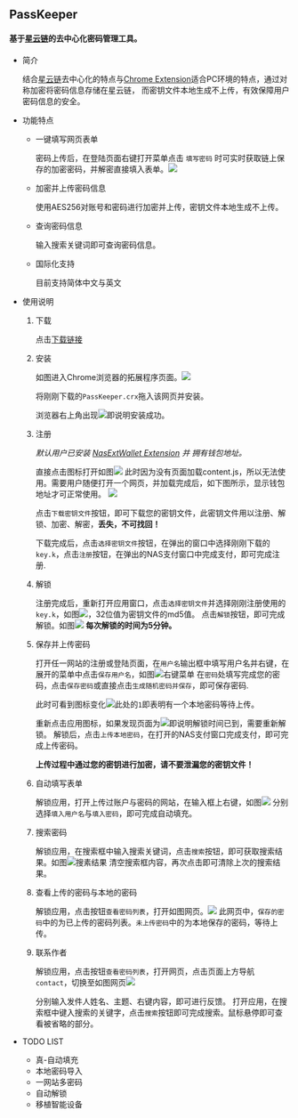 ## PassKeeper

#### 基于[星云链](https://nebulas.io/)的去中心化密码管理工具。

* 简介

    结合[星云链](https://nebulas.io/)去中心化的特点与[Chrome Extension](https://chrome.google.com/webstore/category/extensions)适合PC环境的特点，通过对称加密将密码信息存储在星云链，
    而密钥文件本地生成不上传，有效保障用户密码信息的安全。
* 功能特点

    * 一键填写网页表单

      密码上传后，在登陆页面右键打开菜单点击 `填写密码` 时可实时获取链上保存的加密密码，并解密直接填入表单。![](screenshot/右键菜单.png)

    * 加密并上传密码信息

      使用AES256对账号和密码进行加密并上传，密钥文件本地生成不上传。

    * 查询密码信息

      输入搜索关键词即可查询密码信息。

    * 国际化支持

      目前支持简体中文与英文

* 使用说明

    1. 下载

        点击[下载链接](https://github.com/YangLuYang/PassKeeper/releases/download/v1.0/PassKeeper.crx)
    2. 安装

        如图进入Chrome浏览器的拓展程序页面。![](screenshot/拓展程序页面.png)

        将刚刚下载的`PassKeeper.crx`拖入该网页并安装。

        浏览器右上角出现![](images/16.png)即说明安装成功。
    3. 注册

        *默认用户已安装 [NasExtWallet Extension](https://github.com/nebulasio/WebExtensionWallet) 并 拥有钱包地址。*

        直接点击图标打开如图![](screenshot/第一次打开.png)
        此时因为没有页面加载content.js，所以无法使用。需要用户随便打开一个网页，并加载完成后，如下图所示，显示钱包地址才可正常使用。
        ![](screenshot/正常打开.png)

        点击`下载密钥文件`按钮，即可下载您的密钥文件，此密钥文件用以注册、解锁、加密、解密，**丢失，不可找回！**


        下载完成后，点击`选择密钥文件`按钮，在弹出的窗口中选择刚刚下载的`key.k`，点击`注册`按钮，在弹出的NAS支付窗口中完成支付，即可完成注册.
    4. 解锁

        注册完成后，重新打开应用窗口，点击`选择密钥文件`并选择刚刚注册使用的`key.k`，如图![](screenshot/选中密钥文件.png)，32位值为密钥文件的md5值。
        点击`解锁`按钮，即可完成解锁。如图![](screenshot/解锁完成.png)
        **每次解锁的时间为5分钟。**
    5. 保存并上传密码

        打开任一网站的注册或登陆页面，在`用户名`输出框中填写用户名并右键，在展开的菜单中点击`保存用户名`，如图![右键菜单](screenshot/右键菜单.png)
        在`密码`处填写完成您的密码，点击`保存密码`或直接点击`生成随机密码并保存`，即可保存密码.

        此时可看到图标变化![](screenshot/ICON_WITH_BADGET.png)此处的`1`即表明有一个本地密码等待上传。

        重新点击应用图标，如果发现页面为![](screenshot/准备解锁.png)即说明解锁时间已到，需要重新解锁。
        解锁后，点击`上传本地密码`，在打开的NAS支付窗口完成支付，即可完成上传密码。

        **上传过程中通过您的密钥进行加密，请不要泄漏您的密钥文件！**
    6.  自动填写表单

        解锁应用，打开上传过账户与密码的网站，在输入框上右键，如图![](screenshot/右键菜单.png)
        分别选择`填入用户名`与`填入密码`，即可完成自动填充。

    7.  搜索密码

        解锁应用，在搜索框中输入搜索关键词，点击`搜索`按钮，即可获取搜索结果。如图![搜素结果](screenshot/搜索结果.png)
        清空搜索框内容，再次点击即可清除上次的搜索结果。
    8.  查看上传的密码与本地的密码

        解锁应用，点击按钮`查看密码列表`，打开如图网页。![](screenshot/PassList.png)
        此网页中，`保存的密码`中的为已上传的密码列表。`未上传密码`中的为本地保存的密码，等待上传。

    9. 联系作者

        解锁应用，点击按钮`查看密码列表`，打开网页，点击页面上方导航`contact`，切换至如图网页![](screenshot/contact.png)

        分别输入发件人姓名、主题、右键内容，即可进行反馈。
        打开应用，在搜索框中键入搜索的关键字，点击`搜索`按钮即可完成搜索。鼠标悬停即可查看被省略的部分。

* TODO LIST

    * 真-自动填充
    * 本地密码导入
    * 一网站多密码
    * 自动解锁
    * 移植智能设备

